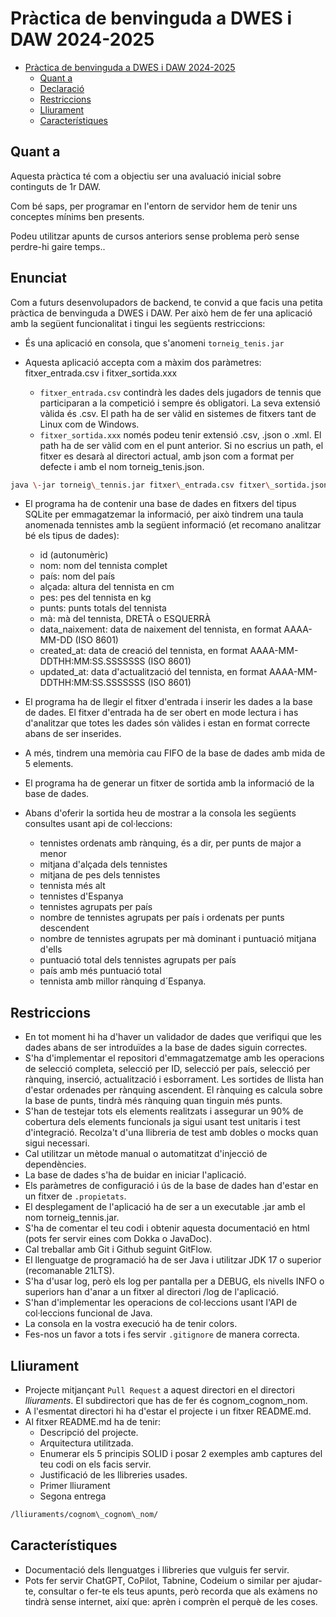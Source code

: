 # Pràctica de benvinguda a DWES i DAW 2024-2025

- [Pràctica de benvinguda a DWES i DAW 2024-2025](#práctica-de-bienvenida-a-dwes-y-daw-2024-2025)
    - [Quant a](#acerca-de)
    - [Declaració](#enunciado)
    - [Restriccions](#restricciones)
    - [Lliurament](#entrega)
    - [Característiques](#recursos)

## **Quant a**

Aquesta pràctica té com a objectiu ser una avaluació inicial sobre continguts de 1r DAW.

Com bé saps, per programar en l'entorn de servidor hem de tenir uns conceptes mínims ben presents.

Podeu utilitzar apunts de cursos anteriors sense problema però sense perdre-hi gaire temps..

## **Enunciat**

Com a futurs desenvolupadors de backend, te convid a que facis una petita pràctica de benvinguda a DWES i DAW. Per això hem de fer una aplicació amb la següent funcionalitat i tingui les següents restriccions:

- És una aplicació en consola, que s'anomeni `torneig_tenis.jar`

- Aquesta aplicació accepta com a màxim dos paràmetres: fitxer\_entrada.csv i fitxer\_sortida.xxx

    - `fitxer_entrada.csv` contindrà les dades dels jugadors de tennis que participaran a la competició i sempre és obligatori. La seva extensió vàlida és .csv. El path ha de ser vàlid en sistemes de fitxers tant de Linux com de Windows.
    - `fitxer_sortida.xxx` només podeu tenir extensió .csv, .json o .xml. El path ha de ser vàlid com en el punt anterior. Si no escrius un path, el fitxer es desarà al directori actual, amb json com a format per defecte i amb el nom torneig\_tenis.json.

```bash
java \-jar torneig\_tennis.jar fitxer\_entrada.csv fitxer\_sortida.json
``` 

- El programa ha de contenir una base de dades en fitxers del tipus SQLite per emmagatzemar la informació, per això tindrem una taula anomenada tennistes amb la següent informació (et recomano analitzar bé els tipus de dades):

    - id (autonumèric)
    - nom: nom del tennista complet
    - país: nom del país
    - alçada: altura del tennista en cm
    - pes: pes del tennista en kg
    - punts: punts totals del tennista
    - mà: mà del tennista, DRETÀ o ESQUERRÀ
    - data\_naixement: data de naixement del tennista, en format AAAA-MM-DD (ISO 8601\)
    - created\_at: data de creació del tennista, en format AAAA-MM-DDTHH:MM:SS.SSSSSSS (ISO 8601\)
    - updated\_at: data d'actualització del tennista, en format AAAA-MM-DDTHH:MM:SS.SSSSSSS (ISO 8601\)


- El programa ha de llegir el fitxer d'entrada i inserir les dades a la base de dades. El fitxer d'entrada ha de ser obert en mode lectura i has d'analitzar que totes les dades són vàlides i estan en format correcte abans de ser inserides.

- A més, tindrem una memòria cau FIFO de la base de dades amb mida de 5 elements.

- El programa ha de generar un fitxer de sortida amb la informació de la base de dades.

- Abans d'oferir la sortida heu de mostrar a la consola les següents consultes usant api de col·leccions:

    - tennistes ordenats amb rànquing, és a dir, per punts de major a menor
    - mitjana d'alçada dels tennistes
    - mitjana de pes dels tennistes
    - tennista més alt
    - tennistes d'Espanya
    - tennistes agrupats per país
    - nombre de tennistes agrupats per país i ordenats per punts descendent
    - nombre de tennistes agrupats per mà dominant i puntuació mitjana d'ells
    - puntuació total dels tennistes agrupats per país
    - país amb més puntuació total
    - tennista amb millor rànquing d´Espanya.

## **Restriccions**

- En tot moment hi ha d'haver un validador de dades que verifiqui que les dades abans de ser introduïdes a la base de dades siguin correctes.
- S'ha d'implementar el repositori d'emmagatzematge amb les operacions de selecció completa, selecció per ID, selecció per país, selecció per rànquing, inserció, actualització i esborrament. Les sortides de llista han d'estar ordenades per rànquing ascendent. El rànquing es calcula sobre la base de punts, tindrà més rànquing quan tinguin més punts.
- S'han de testejar tots els elements realitzats i assegurar un 90% de cobertura dels elements funcionals ja sigui usant test unitaris i test d'integració. Recolza't d'una llibreria de test amb dobles o mocks quan sigui necessari.
- Cal utilitzar un mètode manual o automatitzat d'injecció de dependències.
- La base de dades s'ha de buidar en iniciar l'aplicació.
- Els paràmetres de configuració i ús de la base de dades han d'estar en un fitxer de `.propietats`.
- El desplegament de l'aplicació ha de ser a un executable .jar amb el nom torneig\_tennis.jar.
- S'ha de comentar el teu codi i obtenir aquesta documentació en html (pots fer servir eines com Dokka o JavaDoc).
- Cal treballar amb Git i Github seguint GitFlow.
- El llenguatge de programació ha de ser Java i utilitzar JDK 17 o superior (recomanable 21LTS).
- S'ha d'usar log, però els log per pantalla per a DEBUG, els nivells INFO o superiors han d'anar a un fitxer al directori /log de l'aplicació.
- S'han d'implementar les operacions de col·leccions usant l'API de col·leccions funcional de Java.
- La consola en la vostra execució ha de tenir colors.
- Fes-nos un favor a tots i fes servir `.gitignore` de manera correcta.

## **Lliurament**

- Projecte mitjançant `Pull Request` a aquest directori en el directori *lliuraments*. El subdirectori que has de fer és cognom\_cognom\_nom.
- A l'esmentat directori hi ha d'estar el projecte i un fitxer README.md.
- Al fitxer README.md ha de tenir:
    - Descripció del projecte.
    - Arquitectura utilitzada.
    - Enumerar els 5 principis SOLID i posar 2 exemples amb captures del teu codi on els facis servir.
    - Justificació de les llibreries usades.
    - Primer lliurament 
    - Segona entrega

```bash
/lliuraments/cognom\_cognom\_nom/
```

## **Característiques**

- Documentació dels llenguatges i llibreries que vulguis fer servir.
- Pots fer servir ChatGPT, CoPilot, Tabnine, Codeium o similar per ajudar-te, consultar o fer-te els teus apunts, però recorda que als exàmens no tindrà sense internet, així que: aprèn i comprèn el perquè de les coses.
